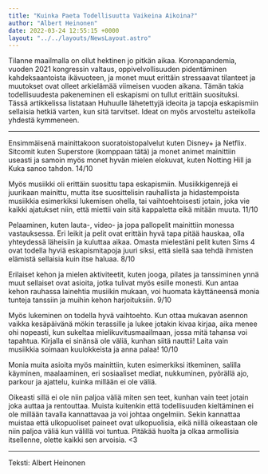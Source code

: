 ```yaml
---
title: "Kuinka Paeta Todellisuutta Vaikeina Aikoina?"
author: "Albert Heinonen"
date: 2022-03-24 12:55:15 +0000
layout: "../../layouts/NewsLayout.astro"
---
```


Tilanne maailmalla on ollut hektinen jo pitkän aikaa. Koronapandemia, vuoden 2021 kongressin valtaus, oppivelvollisuuden pidentäminen kahdeksaantoista ikävuoteen, ja monet muut erittäin stressaavat tilanteet ja muutokset ovat olleet arkielämää viimeisen vuoden aikana. Tämän takia todellisuudesta pakeneminen eli eskapismi on tullut erittäin suosituksi. Tässä artikkelissa listataan Huhuulle lähetettyjä ideoita ja tapoja eskapismiin sellaisia hetkiä varten, kun sitä tarvitset. Ideat on myös arvosteltu asteikolla yhdestä kymmeneen.

****
Ensimmäisenä mainittakoon suoratoistopalvelut kuten Disney+ ja Netflix. Sitcomit kuten Superstore (komppaan tätä) ja monet animet mainittiin useasti ja samoin myös monet hyvän mielen elokuvat, kuten Notting Hill ja Kuka sanoo tahdon. 14/10


Myös musiikki oli erittäin suosittu tapa eskapismiin. Musiikkigenrejä ei juurikaan mainittu, mutta itse suosittelisin rauhallista ja hidastempoista musiikkia esimerkiksi lukemisen ohella, tai vaihtoehtoisesti jotain, joka vie kaikki ajatukset niin, että miettii vain sitä kappaletta eikä mitään muuta. 11/10


Pelaaminen, kuten lauta-, video- ja jopa pallopelit mainittiin monessa vastauksessa. Eri leikit ja pelit ovat erittäin hyvä tapa pitää hauskaa, olla yhteydessä läheisiin ja kuluttaa aikaa. Omasta mielestäni pelit kuten Sims 4 ovat todella hyviä eskapismitapoja juuri siksi, että siellä saa tehdä ihmisten elämistä sellaisia kuin itse haluaa. 8/10


Erilaiset kehon ja mielen aktiviteetit, kuten jooga, pilates ja tanssiminen ynnä muut sellaiset ovat asioita, jotka tulivat myös esille monesti. Kun antaa kehon rauhassa lainehtia musiikin mukaan, voi huomata käyttäneensä monia tunteja tanssiin ja muihin kehon harjoituksiin. 9/10


Myös lukeminen on todella hyvä vaihtoehto. Kun ottaa mukavan asennon vaikka kesäpäivänä mökin terassille ja lukee jotakin kivaa kirjaa, aika menee ohi nopeasti, kun sukeltaa mielikuvitusmaailmaan, jossa mitä tahansa voi tapahtua. Kirjalla ei sinänsä ole väliä, kunhan siitä nauttii! Laita vain musiikkia soimaan kuulokkeista ja anna palaa! 10/10


Monia muita asioita myös mainittiin, kuten esimerkiksi itkeminen, salilla käyminen, maalaaminen, eri sosiaaliset mediat, nukkuminen, pyörällä ajo, parkour ja ajattelu, kuinka millään ei ole väliä.


Oikeasti sillä ei ole niin paljoa väliä miten sen teet, kunhan vain teet jotain joka auttaa ja rentouttaa. Muista kuitenkin että todellisuuden kieltäminen ei ole millään tavalla kannattavaa ja voi johtaa ongelmiin. Sekin kannattaa muistaa että ulkopuoliset paineet ovat ulkopuolisia, eikä niillä oikeastaan ole niin paljoa väliä kun välillä voi tuntua. Pitäkää huolta ja olkaa armollisia itsellenne, olette kaikki sen arvoisia. <3

****
Teksti: Albert Heinonen